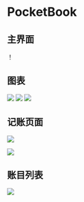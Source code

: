 # PocketBook

## 主界面
！[](https://imgsa.baidu.com/forum/w%3D580/sign=9cc9a5be55ee3d6d22c687c373176d41/bd8e9ac37d1ed21bc30098fca16eddc450da3ffd.jpg)

## 图表

![](https://imgsa.baidu.com/forum/w%3D580/sign=1392513202f41bd5da53e8fc61db81a0/36ee0faccbef760925ba2f8622dda3cc7cd99e15.jpg)
![](https://imgsa.baidu.com/forum/w%3D580/sign=4e19526aa14bd11304cdb73a6aaea488/dd0baeee76c6a7ef48971e3ff1faaf51f3de6615.jpg)
![](https://imgsa.baidu.com/forum/w%3D580/sign=eb3927eb711ed21b79c92eed9d6fddae/88adeea30cf431ada742f5204736acaf2edd9836.jpg)

## 记账页面
![](https://imgsa.baidu.com/forum/w%3D580/sign=9ced3030e7c4b7453494b71efffd1e78/a33f82305c6034a8c8670e98c713495409237639.jpg)

![](https://imgsa.baidu.com/forum/w%3D580/sign=3af193115f43fbf2c52ca62b807fca1e/b83cf1fd1e178a8245acc9b9fa03738da977e837.jpg)

## 账目列表
![](https://imgsa.baidu.com/forum/w%3D580/sign=67a01c14f4dcd100cd9cf829428a47be/0f30f85d10385343a79531389f13b07eca808868.jpg)
